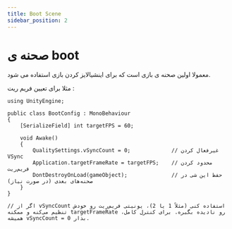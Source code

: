 ```yaml
---
title: Boot Scene
sidebar_position: 2
---
```


# صحنه ی boot

معمولا اولین صحنه ی بازی است که برای اینشیالایز کردن بازی استفاده می شود.

مثلا برای تعیین فریم ریت :

```
using UnityEngine;

public class BootConfig : MonoBehaviour
{
    [SerializeField] int targetFPS = 60;

    void Awake()
    {
        QualitySettings.vSyncCount = 0;             // غیرفعال کردن VSync
        Application.targetFrameRate = targetFPS;    // محدود کردن فریم‌ریت
        DontDestroyOnLoad(gameObject);              // حفظ این شی در صحنه‌های بعدی (در صورت نیاز)
    }
}

// اگر از vSyncCount استفاده کنی (مثلاً 1 یا 2)، یونیتی فریم‌ریت رو خودش تنظیم می‌کنه و ممکنه targetFrameRate رو نادیده بگیره. برای کنترل کامل، همیشه vSyncCount = 0 بذار.
```

